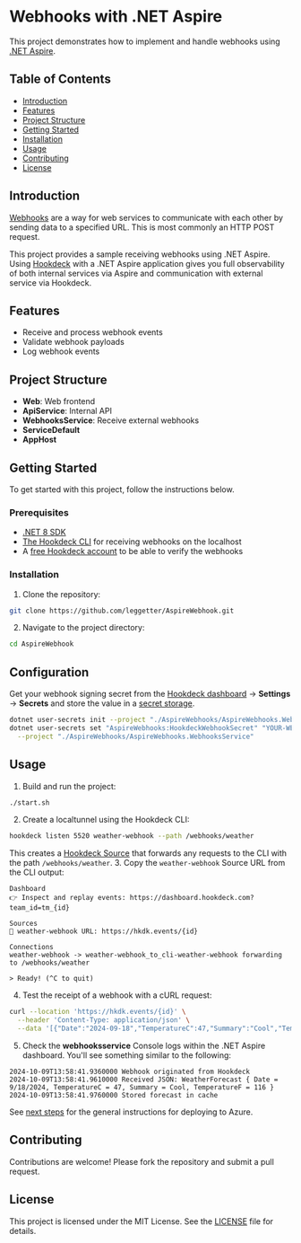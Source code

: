 # Webhooks with .NET Aspire

This project demonstrates how to implement and handle webhooks using [.NET Aspire](https://github.com/dotnet/aspire).

## Table of Contents

- [Introduction](#introduction)
- [Features](#features)
- [Project Structure](#project-structure)
- [Getting Started](#getting-started)
- [Installation](#installation)
- [Usage](#usage)
- [Contributing](#contributing)
- [License](#license)

## Introduction

[Webhooks](https://hookdeck.com/webhooks/guides/what-are-webhooks-how-they-work?ref=github-aspire-webhooks) are a way for web services to communicate with each other by sending data to a specified URL. This is most commonly an HTTP POST request.

This project provides a sample receiving webhooks using .NET Aspire. Using [Hookdeck](https://hookdeck.com?ref=github-aspire-webhooks) with a .NET Aspire application gives you full observability of both internal services via Aspire and communication with external service via Hookdeck.

## Features

- Receive and process webhook events
- Validate webhook payloads
- Log webhook events

## Project Structure

- **Web**: Web frontend
- **ApiService**: Internal API
- **WebhooksService**: Receive external webhooks
- **ServiceDefault**
- **AppHost**

## Getting Started

To get started with this project, follow the instructions below.

### Prerequisites

- [.NET 8 SDK](https://dotnet.microsoft.com/en-us/download/dotnet/8.0)
- [The Hookdeck CLI](https://hookdeck.com/docs/cli?ref=github-aspire-webhooks) for receiving webhooks on the localhost
- A [free Hookdeck account](https://dashboard.hookdeck.com/signup?ref=github-aspire-webhooks) to be able to verify the webhooks

### Installation

1. Clone the repository:
  ```sh
  git clone https://github.com/leggetter/AspireWebhook.git
  ```
2. Navigate to the project directory:
  ```sh
  cd AspireWebhook
  ```

## Configuration

Get your webhook signing secret from the [Hookdeck dashboard](https://dashboard.hookdeck.com) -> **Settings** -> **Secrets** and store the value in a [secret storage](https://learn.microsoft.com/en-us/aspnet/core/security/app-secrets?view=aspnetcore-8.0&tabs=linux#enable-secret-storage).

```sh
dotnet user-secrets init --project "./AspireWebhooks/AspireWebhooks.WebhooksService"
dotnet user-secrets set "AspireWebhooks:HookdeckWebhookSecret" "YOUR-WEBHOOK-SECRET" \
  --project "./AspireWebhooks/AspireWebhooks.WebhooksService"
```

## Usage

1. Build and run the project:
  ```sh
  ./start.sh
  ```
2. Create a localtunnel using the Hookdeck CLI:
  ```sh
  hookdeck listen 5520 weather-webhook --path /webhooks/weather
  ```

  This creates a [Hookdeck Source](https://hookdeck.com/docs/sources?ref=github-aspire-webhooks) that forwards any requests to the CLI with the path `/webhooks/weather`.
3. Copy the `weather-webhook` Source URL from the CLI output:
  ```
  Dashboard
  👉 Inspect and replay events: https://dashboard.hookdeck.com?team_id=tm_{id}

  Sources
  🔌 weather-webhook URL: https://hkdk.events/{id}

  Connections
  weather-webhook -> weather-webhook_to_cli-weather-webhook forwarding to /webhooks/weather

  > Ready! (^C to quit)
  ```
4. Test the receipt of a webhook with a cURL request:
  ```sh
  curl --location 'https://hkdk.events/{id}' \
    --header 'Content-Type: application/json' \
    --data '[{"Date":"2024-09-18","TemperatureC":47,"Summary":"Cool","TemperatureF":116},{"Date":"2024-09-19","TemperatureC":37,"Summary":"Chilly","TemperatureF":98},{"Date":"2024-09-20","TemperatureC":13,"Summary":"Sweltering","TemperatureF":55},{"Date":"2024-09-21","TemperatureC":40,"Summary":"Chilly","TemperatureF":103},{"Date":"2024-09-22","TemperatureC":-7,"Summary":"Cool","TemperatureF":20}]'
  ```
5. Check the **webhooksservice** Console logs within the .NET Aspire dashboard. You'll see something similar to the following:
  ```
  2024-10-09T13:58:41.9360000 Webhook originated from Hookdeck
  2024-10-09T13:58:41.9610000 Received JSON: WeatherForecast { Date = 9/18/2024, TemperatureC = 47, Summary = Cool, TemperatureF = 116 }
  2024-10-09T13:58:41.9760000 Stored forecast in cache
  ```

See [next steps](next-steps.md) for the general instructions for deploying to Azure.

## Contributing

Contributions are welcome! Please fork the repository and submit a pull request.

## License

This project is licensed under the MIT License. See the [LICENSE](LICENSE) file for details.
